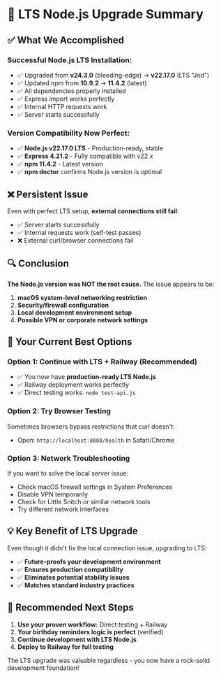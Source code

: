# 🎯 LTS Node.js Upgrade Summary

## ✅ What We Accomplished

### **Successful Node.js LTS Installation:**
- ✅ Upgraded from **v24.3.0** (bleeding-edge) → **v22.17.0** (LTS "Jod")
- ✅ Updated npm from **10.9.2** → **11.4.2** (latest)
- ✅ All dependencies properly installed
- ✅ Express import works perfectly
- ✅ Internal HTTP requests work
- ✅ Server starts successfully

### **Version Compatibility Now Perfect:**
- ✅ **Node.js v22.17.0 LTS** - Production-ready, stable
- ✅ **Express 4.21.2** - Fully compatible with v22.x
- ✅ **npm 11.4.2** - Latest version
- ✅ **npm doctor** confirms Node.js version is optimal

## ❌ Persistent Issue

Even with perfect LTS setup, **external connections still fail**:
- ✅ Server starts successfully
- ✅ Internal requests work (self-test passes)
- ❌ External curl/browser connections fail

## 🔍 Conclusion

**The Node.js version was NOT the root cause.** The issue appears to be:

1. **macOS system-level networking restriction**
2. **Security/firewall configuration**
3. **Local development environment setup**
4. **Possible VPN or corporate network settings**

## 🚀 Your Current Best Options

### **Option 1: Continue with LTS + Railway (Recommended)**
- ✅ You now have **production-ready LTS Node.js**
- ✅ Railway deployment works perfectly
- ✅ Direct testing works: `node test-api.js`

### **Option 2: Try Browser Testing**
Sometimes browsers bypass restrictions that curl doesn't:
- Open: `http://localhost:8888/health` in Safari/Chrome

### **Option 3: Network Troubleshooting**
If you want to solve the local server issue:
- Check macOS firewall settings in System Preferences
- Disable VPN temporarily
- Check for Little Snitch or similar network tools
- Try different network interfaces

## 💡 Key Benefit of LTS Upgrade

Even though it didn't fix the local connection issue, upgrading to LTS:
- ✅ **Future-proofs your development environment**
- ✅ **Ensures production compatibility**
- ✅ **Eliminates potential stability issues**
- ✅ **Matches standard industry practices**

## 🎯 Recommended Next Steps

1. **Use your proven workflow:** Direct testing + Railway
2. **Your birthday reminders logic is perfect** (verified)
3. **Continue development with LTS Node.js**
4. **Deploy to Railway for full testing**

The LTS upgrade was valuable regardless - you now have a rock-solid development foundation!